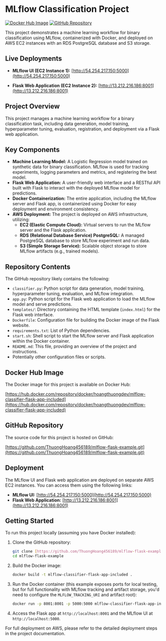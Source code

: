 # MLflow Classification Project

[![Docker Hub Image](https://hub.docker.com/repository/docker/hoangthuongdev/mlflow-classifier-flask-app-included)](https://hub.docker.com/repository/docker/hoangthuongdev/mlflow-classifier-flask-app-included)
[![GitHub Repository](https://github.com/ThuongHoang456189/mlflow-flask-example.git)](https://github.com/ThuongHoang456189/mlflow-flask-example.git)

This project demonstrates a machine learning workflow for binary classification using MLflow, containerized with Docker, and deployed on AWS EC2 instances with an RDS PostgreSQL database and S3 storage.

## Live Deployments

* **MLflow UI (EC2 Instance 1):** [http://54.254.217.150:5000](http://54.254.217.150:5000)

* **Flask Web Application (EC2 Instance 2):** [http://13.212.216.186:8001](http://13.212.216.186:8001)

## Project Overview

This project manages a machine learning workflow for a binary classification task, including data generation, model training, hyperparameter tuning, evaluation, registration, and deployment via a Flask web application.

## Key Components

* **Machine Learning Model:** A Logistic Regression model trained on synthetic data for binary classification. MLflow is used for tracking experiments, logging parameters and metrics, and registering the best model.
* **Flask Web Application:** A user-friendly web interface and a RESTful API built with Flask to interact with the deployed MLflow model for predictions.
* **Docker Containerization:** The entire application, including the MLflow server and Flask app, is containerized using Docker for easy deployment and environment consistency.
* **AWS Deployment:** The project is deployed on AWS infrastructure, utilizing:
    * **EC2 (Elastic Compute Cloud):** Virtual servers to run the MLflow server and the Flask application.
    * **RDS (Relational Database Service) PostgreSQL:** A managed PostgreSQL database to store MLflow experiment and run data.
    * **S3 (Simple Storage Service):** Scalable object storage to store MLflow artifacts (e.g., trained models).

## Repository Contents

The GitHub repository likely contains the following:

* `classifier.py`: Python script for data generation, model training, hyperparameter tuning, evaluation, and MLflow integration.
* `app.py`: Python script for the Flask web application to load the MLflow model and serve predictions.
* `templates/`: Directory containing the HTML template (`index.html`) for the Flask web interface.
* `Dockerfile`: Configuration file for building the Docker image of the Flask website.
* `requirements.txt`: List of Python dependencies.
* `start.sh`: Shell script to start the MLflow server and Flask application within the Docker container.
* `README.md`: This file, providing an overview of the project and instructions.
* Potentially other configuration files or scripts.

## Docker Hub Image

The Docker image for this project is available on Docker Hub:

[https://hub.docker.com/repository/docker/hoangthuongdev/mlflow-classifier-flask-app-included](https://hub.docker.com/repository/docker/hoangthuongdev/mlflow-classifier-flask-app-included)


## GitHub Repository

The source code for this project is hosted on GitHub:

[https://github.com/ThuongHoang456189/mlflow-flask-example.git](https://github.com/ThuongHoang456189/mlflow-flask-example.git)

## Deployment

The MLflow UI and Flask web application are deployed on separate AWS EC2 instances. You can access them using the following links:

* **MLflow UI:** [http://54.254.217.150:5000](http://54.254.217.150:5000)
* **Flask Web Application:** [http://13.212.216.186:8001](http://13.212.216.186:8001)

## Getting Started

To run this project locally (assuming you have Docker installed):

1.  Clone the GitHub repository:
    ```bash
    git clone [https://github.com/ThuongHoang456189/mlflow-flask-example.git](https://github.com/ThuongHoang456189/mlflow-flask-example.git
    cd mlflow-flask-example
    ```
2.  Build the Docker image:
    ```bash
    docker build -t mlflow-classifier-flask-app-included .
    ```
3.  Run the Docker container (this example exposes ports for local testing, but for full functionality with MLflow tracking and artifact storage, you'd need to configure the `MLFLOW_TRACKING_URI` and artifact root):
    ```bash
    docker run -p 8001:8001 -p 5000:5000 mlflow-classifier-flask-app-included
    ```
4.  Access the Flask app at `http://localhost:8001` and the MLflow UI at `http://localhost:5000`.

For full deployment on AWS, please refer to the detailed deployment steps in the project documentation.